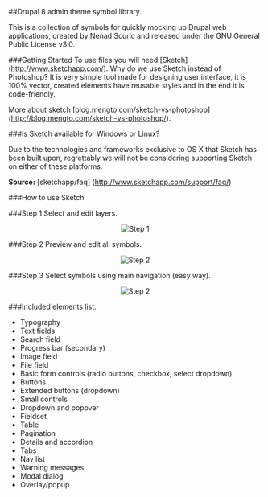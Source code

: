 ##Drupal 8 admin theme symbol library.

This is a collection of symbols for quickly mocking up Drupal web applications, created by Nenad Scuric and released under the GNU General Public License v3.0.


###Getting Started
To use files you will need [Sketch] (http://www.sketchapp.com/). Why do we use Sketch instead of Photoshop? It is very simple tool made for designing user interface, it is 100% vector, created elements have reusable styles and in the end it is code-friendly. 

More about sketch [blog.mengto.com/sketch-vs-photoshop] (http://blog.mengto.com/sketch-vs-photoshop/).

###Is Sketch available for Windows or Linux? 

Due to the technologies and frameworks exclusive to OS X that Sketch has been built upon, regrettably we will not be considering supporting Sketch on either of these platforms.

__Source:__ [sketchapp/faq] (http://www.sketchapp.com/support/faq/)

###How to use Sketch

###Step 1
Select and edit layers.
<p align="center">
  <img src="https://raw.githubusercontent.com/LastPixelBorn/sketch-drupal-theme-seven/master/assets/Theme%20Seven%20step%201.jpg" alt="Step 1">
</p>

###Step 2
Preview and edit all symbols.
<p align="center">
  <img src="https://raw.githubusercontent.com/LastPixelBorn/sketch-drupal-theme-seven/master/assets/Theme%20Seven%20step%202.jpg" alt="Step 2">
</p>

###Step 3
Select symbols using main navigation (easy way).
<p align="center">
  <img src="https://raw.githubusercontent.com/LastPixelBorn/sketch-drupal-theme-seven/master/assets/Theme%20Seven%20step%203.jpg" alt="Step 2">
</p>

###Included elements list:

- Typography
- Text fields
- Search field
- Progress bar (secondary)
- Image field
- File field
- Basic form controls (radio buttons, checkbox, select dropdown)
- Buttons
- Extended buttons (dropdown)
- Small controls
- Dropdown and popover
- Fieldset
- Table
- Pagination
- Details and accordion
- Tabs
- Nav list
- Warning messages
- Modal dialog
- Overlay/popup
